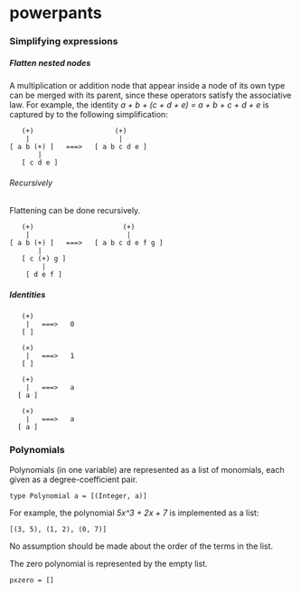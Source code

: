 # powerpants


### Simplifying expressions

##### Flatten nested nodes

A multiplication or addition node that appear inside a node of its own type can be merged with its parent, since these operators satisfy the associative law. For example, the identity <i> a + b + (c + d + e) = a + b + c + d + e </i> is captured by to the following simplification:

```
   (+)                    (+)
    |                      |
[ a b (+) ]   ===>   [ a b c d e ]
       | 
   [ c d e ]
```

###### Recursively

Flattening can be done recursively.

```
   (+)                      (+)
    |                        |
[ a b (+) ]   ===>   [ a b c d e f g ]
       | 
   [ c (+) g ]
        |
    [ d e f ]
```

##### Identities

```
   (+)
    |   ===>   0
   [ ]
```

```
   (×)
    |   ===>   1
   [ ]
```

```
   (+)
    |   ===>   a
  [ a ]
```

```
   (×)
    |   ===>   a
  [ a ]
```

### Polynomials

Polynomials (in one variable) are represented as a list of monomials, each given as a degree-coefficient pair.

```
type Polynomial a = [(Integer, a)]
```

For example, the polynomial <i> 5x^3 + 2x + 7 </i> is implemented as a list:

```
[(3, 5), (1, 2), (0, 7)]
```

No assumption should be made about the order of the terms in the list.

The zero polynomial is represented by the empty list.

```
pxzero = []
```
